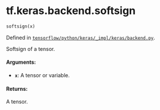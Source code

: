 <div itemscope itemtype="http://developers.google.com/ReferenceObject">
<meta itemprop="name" content="tf.keras.backend.softsign" />
</div>

# tf.keras.backend.softsign

``` python
softsign(x)
```



Defined in [`tensorflow/python/keras/_impl/keras/backend.py`](https://www.tensorflow.org/code/tensorflow/python/keras/_impl/keras/backend.py).

Softsign of a tensor.

#### Arguments:

* <b>`x`</b>: A tensor or variable.


#### Returns:

A tensor.